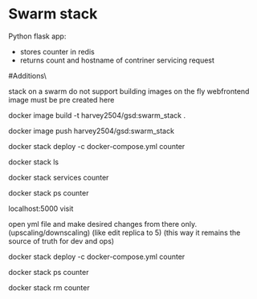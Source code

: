 # Swarm stack

Python flask app:
- stores counter in redis
- returns count and hostname of contriner servicing request


#Additions\\

stack on a swarm do not support building images on the fly
webfrontend image must be pre created here

docker image build -t harvey2504/gsd:swarm_stack .

docker image push harvey2504/gsd:swarm_stack

docker stack deploy -c docker-compose.yml counter

docker stack ls

docker stack services counter

docker stack ps counter

localhost:5000 visit

open yml file and make desired changes from there only.
(upscaling/downscaling)
(like edit replica to 5)
(this way it remains the source of truth for dev and ops)

docker stack deploy -c docker-compose.yml counter

docker stack ps counter

docker stack rm counter




